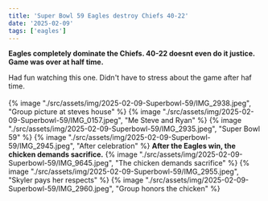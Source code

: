 ```yaml
---
title: 'Super Bowl 59 Eagles destroy Chiefs 40-22'
date: '2025-02-09'
tags: ['eagles']
---
```


**Eagles completely dominate the Chiefs. 40-22 doesnt even do it justice. Game was over at half time.**

Had fun watching this one. Didn't have to stress about the game after haf time. 
<br />&nbsp;<br />
{% image "./src/assets/img/2025-02-09-Superbowl-59/IMG_2938.jpeg", "Group picture at steves house" %}
{% image "./src/assets/img/2025-02-09-Superbowl-59/IMG_0157.jpeg", "Me Steve and Ryan" %}
{% image "./src/assets/img/2025-02-09-Superbowl-59/IMG_2935.jpeg", "Super Bowl 59" %}
{% image "./src/assets/img/2025-02-09-Superbowl-59/IMG_2945.jpeg", "After celebration" %}
**After the Eagles win, the chicken demands sacrifice.** 
{% image "./src/assets/img/2025-02-09-Superbowl-59/IMG_9645.jpeg", "The chicken demands sacrifice" %}
{% image "./src/assets/img/2025-02-09-Superbowl-59/IMG_2955.jpeg", "Skyler pays her respects" %}
{% image "./src/assets/img/2025-02-09-Superbowl-59/IMG_2960.jpeg", "Group honors the chicken" %}

